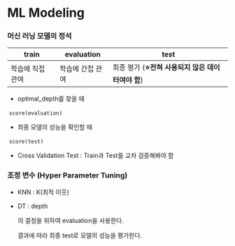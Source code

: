 # ML Modeling

### 머신 러닝 모델의 정석

| train            | evaluation       | test                                                   |
| ---------------- | ---------------- | ------------------------------------------------------ |
| 학습에 직접 관여 | 학습에 간접 관여 | 최종 평가 (**:star:전혀 사용되지 않은 데이터여야 함**) |

- optimal_depth를 찾을 때

​		`score(evaluation)`

- 최종 모델의 성능을 확인할 때

​		`score(test)`

- Cross Validation Test : Train과 Test를 교차 검증해봐야 함



### 조정 변수 (Hyper Parameter Tuning)

- KNN : K(최적 이웃)

- DT : depth

  의 결정을 위하여 evaluation을 사용한다.

  결과에 따라 최종 test로 모델의 성능을 평가한다.
